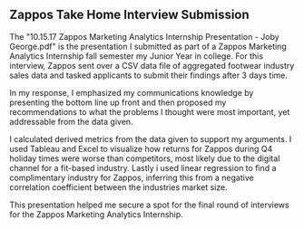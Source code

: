 ## Zappos Take Home Interview Submission

The "10.15.17 Zappos Marketing Analytics Internship Presentation - Joby George.pdf" is the presentation I submitted as part of a Zappos Marketing Analytics Internship fall semester my Junior Year in college. For this interview, Zappos sent over a CSV data file of aggregated footwear industry sales data and tasked applicants to submit their findings after 3 days time.

In my response, I emphasized my communications knowledge by presenting the bottom line up front and then proposed my recommendations to what the problems I thought were most important, yet addressable from the data given.

I calculated derived metrics from the data given to support my arguments. I used Tableau and Excel to visualize how returns for Zappos during Q4 holiday times were worse than competitors, most likely due to the digital channel for a fit-based industry. Lastly i used linear regression to find a complimentary industry for Zappos, inferring this from a negative correlation coefficient between the industries market size.

This presentation helped me secure a spot for the final round of interviews for the Zappos Marketing Analytics Internship.
